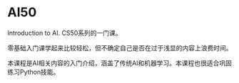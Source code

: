 # AI50

Introduction to AI. CS50系列的一门课。

零基础入门课学起来比较轻松，但不确定自己是否在过于浅显的内容上浪费时间。

本课程是AI相关内容的入门介绍，涵盖了传统AI和机器学习。本课程也很适合巩固练习Python技能。
